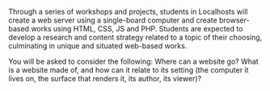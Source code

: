 Through a series of workshops and projects, students in Localhosts will create a web server using a single-board computer and create browser-based works using HTML, CSS, JS and PHP. Students are expected to develop a research and content strategy related to a topic of their choosing, culminating in unique and situated web-based works. 

You will be asked to consider the following: Where can a website go? What is a website made of, and how can it relate to its setting (the computer it lives on, the surface that renders it, its author, its viewer)?